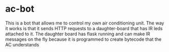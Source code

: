# ac-bot
This is a bot that allows me to control my own air conditioning unit. The way it works is that it sends HTTP requests to a daughter-board 
that has IR leds attached to it. The daughter board has flask running and can make IR messages on the fly because it is programmed to create bytecode that the AC understands
